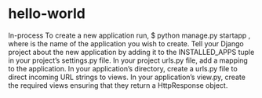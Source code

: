 # hello-world
In-process
To create a new application run, $ python manage.py startapp <appname>, where <appname> is the name of the application you wish to create.
Tell your Django project about the new application by adding it to the INSTALLED_APPS tuple in your project’s settings.py file.
In your project urls.py file, add a mapping to the application.
In your application’s directory, create a urls.py file to direct incoming URL strings to views.
In your application’s view.py, create the required views ensuring that they return a HttpResponse object.
